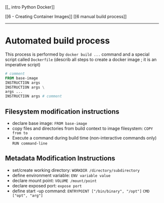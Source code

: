 [[_ intro Python Docker]]

[[6 - Creating Container Images]]
[[6 manual build process]]

---
# Automated build process
This process is performed by `docker build ...` command and a special script called `Dockerfile` (describ all steps to create a docker image ; it is an imperative script)

```Dockerfile
# comment
FROM base-image
INSTRUCTION args
INSTRUCTION args \
args ...
INSTRUCTION args # comment

```



## Filesystem modification instructions
- declare base image:
`FROM base-image`
- copy files and directories from build context to image filesystem:
`COPY from to`
- Execute a command during build time (non-interactive commands only)
`RUN command-line`


## Metadata Modification Instructions
- set/create working directory:
`WORKDIR /directory/subdirectory`
- define environment variable:
`ENV variable value`
- declare mount point:
`VOLUME /mount/point`
- declare exposed port:
`expose port`
- define start -up command:
`ENTRYPOINT ["/bin/binary", "/opt"]`
`CMD ["opt", "arg"]`
















